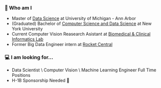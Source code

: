### 🙋‍ Who am I
+ Master of [Data Science](https://fortune.com/education/information-technology/university-of-michigan-ann-arbor/) at University of Michigan - Ann Arbor
+ (Graduated) Bachelor of [Computer Science and Data Science](https://cs.nyu.edu/home/undergrad/major_programs.html) at New York University
+ Current Computer Vision Reasearch Asistant at [Biomedical & Clinical Informatics Lab](https://najarianlab.ccmb.med.umich.edu/)
+ Former Big Data Engineer intern at [Rocket Central](https://rocketcentral.com/)

### 💻 I am looking for...
+ Data Scientist \ Computer Vision \ Machine Learning Engineer Full Time Positions
+ H-1B Sponsorship Needed 🙏

